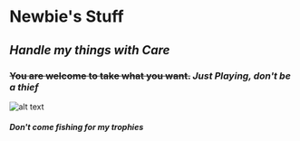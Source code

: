 # **Newbie's Stuff**
## _Handle my things with Care_

### ~~You are welcome to take what you want.~~ *Just Playing, don't be a thief*

![alt text](http://www.titanuranium.com/wp-content/uploads/2015/10/fishing-relaxing_1.jpg)
##### Don't come fishing for my trophies 